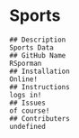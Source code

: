 # Sports
    ## Description
    Sports Data
    ## GitHub Name
    RSporman
    ## Installation
    Online!
    ## Instructions
    logs in!
    ## Issues
    of course!
    ## Contributers
    undefined
  